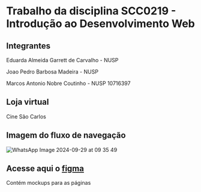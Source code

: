 # Trabalho da disciplina SCC0219 - Introdução ao Desenvolvimento Web 

## Integrantes
Eduarda Almeida Garrett de Carvalho - NUSP

Joao Pedro Barbosa Madeira - NUSP 

Marcos Antonio Nobre Coutinho - NUSP 10716397

## Loja virtual
Cine São Carlos

## Imagem do fluxo de navegação
![WhatsApp Image 2024-09-29 at 09 35 49](https://github.com/user-attachments/assets/af86628c-05cc-4fdc-89ba-da313ebba0a5)

## Acesse aqui o [figma](https://www.figma.com/design/3ZFPPNM2QvXf41Lbbhmp75/Untitled?node-id=0-1&t=Kf1yOXT8IOFUq1CU-1)
Contém mockups para as páginas
